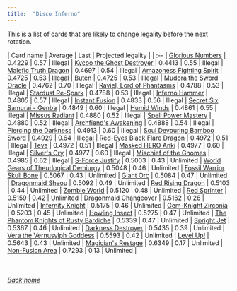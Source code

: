 ```yaml
---
title:  "Disco Inferno"
---
```


This is a list of cards that are likely to change legality before the next rotation.

| Card name | Average | Last | Projected legality |
| :-- |
[Glorious Numbers](https://db.ygoprodeck.com/card/?search=Glorious%20Numbers) | 0.4229 | 0.57 | Illegal |
[Kycoo the Ghost Destroyer](https://db.ygoprodeck.com/card/?search=Kycoo%20the%20Ghost%20Destroyer) | 0.4413 | 0.55 | Illegal |
[Malefic Truth Dragon](https://db.ygoprodeck.com/card/?search=Malefic%20Truth%20Dragon) | 0.4697 | 0.54 | Illegal |
[Amazoness Fighting Spirit](https://db.ygoprodeck.com/card/?search=Amazoness%20Fighting%20Spirit) | 0.4725 | 0.53 | Illegal |
[Buten](https://db.ygoprodeck.com/card/?search=Buten) | 0.4725 | 0.53 | Illegal |
[Mudora the Sword Oracle](https://db.ygoprodeck.com/card/?search=Mudora%20the%20Sword%20Oracle) | 0.4762 | 0.70 | Illegal |
[Raviel, Lord of Phantasms](https://db.ygoprodeck.com/card/?search=Raviel,%20Lord%20of%20Phantasms) | 0.4788 | 0.53 | Illegal |
[Stardust Re-Spark](https://db.ygoprodeck.com/card/?search=Stardust%20Re-Spark) | 0.4788 | 0.53 | Illegal |
[Inferno Hammer](https://db.ygoprodeck.com/card/?search=Inferno%20Hammer) | 0.4805 | 0.57 | Illegal |
[Instant Fusion](https://db.ygoprodeck.com/card/?search=Instant%20Fusion) | 0.4833 | 0.56 | Illegal |
[Secret Six Samurai - Genba](https://db.ygoprodeck.com/card/?search=Secret%20Six%20Samurai%20-%20Genba) | 0.4849 | 0.60 | Illegal |
[Humid Winds](https://db.ygoprodeck.com/card/?search=Humid%20Winds) | 0.4861 | 0.55 | Illegal |
[Missus Radiant](https://db.ygoprodeck.com/card/?search=Missus%20Radiant) | 0.4880 | 0.52 | Illegal |
[Spell Power Mastery](https://db.ygoprodeck.com/card/?search=Spell%20Power%20Mastery) | 0.4880 | 0.52 | Illegal |
[Archfiend's Awakening](https://db.ygoprodeck.com/card/?search=Archfiend's%20Awakening) | 0.4888 | 0.54 | Illegal |
[Piercing the Darkness](https://db.ygoprodeck.com/card/?search=Piercing%20the%20Darkness) | 0.4913 | 0.60 | Illegal |
[Soul Devouring Bamboo Sword](https://db.ygoprodeck.com/card/?search=Soul%20Devouring%20Bamboo%20Sword) | 0.4929 | 0.64 | Illegal |
[Red-Eyes Black Flare Dragon](https://db.ygoprodeck.com/card/?search=Red-Eyes%20Black%20Flare%20Dragon) | 0.4972 | 0.51 | Illegal |
[Teva](https://db.ygoprodeck.com/card/?search=Teva) | 0.4972 | 0.51 | Illegal |
[Masked HERO Anki](https://db.ygoprodeck.com/card/?search=Masked%20HERO%20Anki) | 0.4977 | 0.60 | Illegal |
[Silver's Cry](https://db.ygoprodeck.com/card/?search=Silver's%20Cry) | 0.4977 | 0.60 | Illegal |
[Mischief of the Gnomes](https://db.ygoprodeck.com/card/?search=Mischief%20of%20the%20Gnomes) | 0.4985 | 0.62 | Illegal |
[S-Force Justify](https://db.ygoprodeck.com/card/?search=S-Force%20Justify) | 0.5003 | 0.43 | Unlimited |
[World Gears of Theurlogical Demiurgy](https://db.ygoprodeck.com/card/?search=World%20Gears%20of%20Theurlogical%20Demiurgy) | 0.5048 | 0.46 | Unlimited |
[Fossil Warrior Skull Bone](https://db.ygoprodeck.com/card/?search=Fossil%20Warrior%20Skull%20Bone) | 0.5067 | 0.43 | Unlimited |
[Giant Orc](https://db.ygoprodeck.com/card/?search=Giant%20Orc) | 0.5084 | 0.47 | Unlimited |
[Dragonmaid Sheou](https://db.ygoprodeck.com/card/?search=Dragonmaid%20Sheou) | 0.5092 | 0.49 | Unlimited |
[Red Rising Dragon](https://db.ygoprodeck.com/card/?search=Red%20Rising%20Dragon) | 0.5103 | 0.44 | Unlimited |
[Zombie World](https://db.ygoprodeck.com/card/?search=Zombie%20World) | 0.5120 | 0.48 | Unlimited |
[Red Sprinter](https://db.ygoprodeck.com/card/?search=Red%20Sprinter) | 0.5159 | 0.42 | Unlimited |
[Dragonmaid Changeover](https://db.ygoprodeck.com/card/?search=Dragonmaid%20Changeover) | 0.5162 | 0.26 | Unlimited |
[Infernity Knight](https://db.ygoprodeck.com/card/?search=Infernity%20Knight) | 0.5175 | 0.46 | Unlimited |
[Gem-Knight Zirconia](https://db.ygoprodeck.com/card/?search=Gem-Knight%20Zirconia) | 0.5203 | 0.45 | Unlimited |
[Howling Insect](https://db.ygoprodeck.com/card/?search=Howling%20Insect) | 0.5275 | 0.47 | Unlimited |
[The Phantom Knights of Rusty Bardiche](https://db.ygoprodeck.com/card/?search=The%20Phantom%20Knights%20of%20Rusty%20Bardiche) | 0.5339 | 0.47 | Unlimited |
[Spright Jet](https://db.ygoprodeck.com/card/?search=Spright%20Jet) | 0.5367 | 0.46 | Unlimited |
[Darkness Destroyer](https://db.ygoprodeck.com/card/?search=Darkness%20Destroyer) | 0.5435 | 0.39 | Unlimited |
[Vera the Vernusylph Goddess](https://db.ygoprodeck.com/card/?search=Vera%20the%20Vernusylph%20Goddess) | 0.5593 | 0.42 | Unlimited |
[Level Up!](https://db.ygoprodeck.com/card/?search=Level%20Up!) | 0.5643 | 0.43 | Unlimited |
[Magician's Restage](https://db.ygoprodeck.com/card/?search=Magician's%20Restage) | 0.6349 | 0.17 | Unlimited |
[Non-Fusion Area](https://db.ygoprodeck.com/card/?search=Non-Fusion%20Area) | 0.7293 | 0.13 | Unlimited |

<br>

###### [Back home](index)
